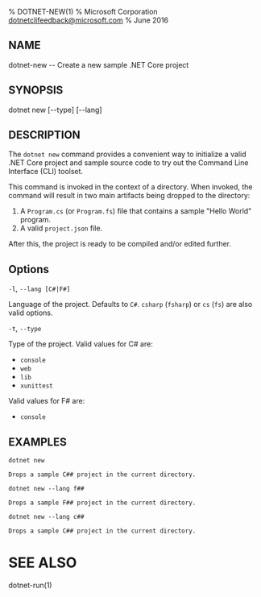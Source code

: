 % DOTNET-NEW(1)
% Microsoft Corporation dotnetclifeedback@microsoft.com
% June 2016

## NAME
dotnet-new -- Create a new sample .NET Core project

## SYNOPSIS
dotnet new [--type] [--lang]

## DESCRIPTION
The `dotnet new` command provides a convenient way to initialize a valid .NET Core project and sample source code to try out the Command Line Interface (CLI) toolset. 

This command is invoked in the context of a directory. When invoked, the command will result in two main artifacts being dropped to the directory: 

1. A `Program.cs` (or `Program.fs`) file that contains a sample "Hello World" program.
2. A valid `project.json` file.

After this, the project is ready to be compiled and/or edited further. 

## Options

`-l`, `--lang [C#|F#]`

Language of the project. Defaults to `C#`. `csharp` (`fsharp`) or `cs` (`fs`) are also valid options.

`-t`, `--type`

Type of the project. Valid values for C# are:

* `console`
* `web`
* `lib`
* `xunittest`

Valid values for F# are:

* `console`

## EXAMPLES

`dotnet new`
    
    Drops a sample C## project in the current directory.

`dotnet new --lang f##`
    
    Drops a sample F## project in the current directory.

`dotnet new --lang c##`
    
    Drops a sample C## project in the current directory.

# SEE ALSO
dotnet-run(1)
